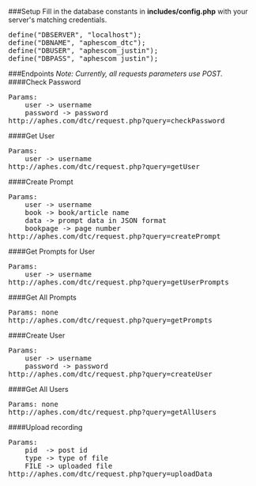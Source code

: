 ###Setup
Fill in the database constants in **includes/config.php** with your server's matching credentials. 
<pre>
define("DBSERVER", "localhost");
define("DBNAME", "aphescom_dtc");
define("DBUSER", "aphescom_justin");
define("DBPASS", "aphescom_justin");
</pre>

###Endpoints
*Note: Currently, all requests parameters use POST.*
####Check Password
<pre>
Params:
	user -> username
	password -> password
http://aphes.com/dtc/request.php?query=checkPassword
</pre>

####Get User
<pre>
Params:
	user -> username
http://aphes.com/dtc/request.php?query=getUser
</pre>

####Create Prompt
<pre>
Params: 
	user -> username
	book -> book/article name
	data -> prompt data in JSON format
	bookpage -> page number
http://aphes.com/dtc/request.php?query=createPrompt
</pre>

####Get Prompts for User
<pre>
Params: 
	user -> username
http://aphes.com/dtc/request.php?query=getUserPrompts
</pre>

####Get All Prompts
<pre>
Params: none 
http://aphes.com/dtc/request.php?query=getPrompts
</pre>

####Create User
<pre>
Params: 
	user -> username
	password -> password
http://aphes.com/dtc/request.php?query=createUser
</pre>


####Get All Users
<pre>
Params: none
http://aphes.com/dtc/request.php?query=getAllUsers
</pre>


####Upload recording
<pre>
Params: 
	pid  -> post id 
	type -> type of file
	FILE -> uploaded file
http://aphes.com/dtc/request.php?query=uploadData
</pre>

		

